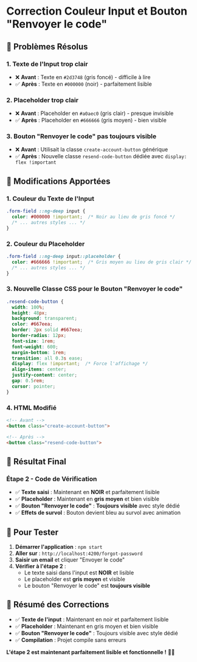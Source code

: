 # Correction Couleur Input et Bouton "Renvoyer le code"

## 🎯 **Problèmes Résolus**

### **1. Texte de l'Input trop clair**
- ❌ **Avant** : Texte en `#2d3748` (gris foncé) - difficile à lire
- ✅ **Après** : Texte en `#000000` (noir) - parfaitement lisible

### **2. Placeholder trop clair**
- ❌ **Avant** : Placeholder en `#a0aec0` (gris clair) - presque invisible
- ✅ **Après** : Placeholder en `#666666` (gris moyen) - bien visible

### **3. Bouton "Renvoyer le code" pas toujours visible**
- ❌ **Avant** : Utilisait la classe `create-account-button` générique
- ✅ **Après** : Nouvelle classe `resend-code-button` dédiée avec `display: flex !important`

## 🔧 **Modifications Apportées**

### **1. Couleur du Texte de l'Input**
```css
.form-field ::ng-deep input {
  color: #000000 !important;  /* Noir au lieu de gris foncé */
  /* ... autres styles ... */
}
```

### **2. Couleur du Placeholder**
```css
.form-field ::ng-deep input::placeholder {
  color: #666666 !important;  /* Gris moyen au lieu de gris clair */
  /* ... autres styles ... */
}
```

### **3. Nouvelle Classe CSS pour le Bouton "Renvoyer le code"**
```css
.resend-code-button {
  width: 100%;
  height: 48px;
  background: transparent;
  color: #667eea;
  border: 2px solid #667eea;
  border-radius: 12px;
  font-size: 1rem;
  font-weight: 600;
  margin-bottom: 1rem;
  transition: all 0.3s ease;
  display: flex !important;  /* Force l'affichage */
  align-items: center;
  justify-content: center;
  gap: 0.5rem;
  cursor: pointer;
}
```

### **4. HTML Modifié**
```html
<!-- Avant -->
<button class="create-account-button">

<!-- Après -->
<button class="resend-code-button">
```

## 🎨 **Résultat Final**

### **Étape 2 - Code de Vérification**
- ✅ **Texte saisi** : Maintenant en **NOIR** et parfaitement lisible
- ✅ **Placeholder** : Maintenant en **gris moyen** et bien visible
- ✅ **Bouton "Renvoyer le code"** : **Toujours visible** avec style dédié
- ✅ **Effets de survol** : Bouton devient bleu au survol avec animation

## 📱 **Pour Tester**

1. **Démarrer l'application** : `npm start`
2. **Aller sur** : `http://localhost:4200/forgot-password`
3. **Saisir un email** et cliquer "Envoyer le code"
4. **Vérifier à l'étape 2** :
   - Le texte saisi dans l'input est **NOIR** et lisible
   - Le placeholder est **gris moyen** et visible
   - Le bouton "Renvoyer le code" est **toujours visible**

## 🎉 **Résumé des Corrections**

- ✅ **Texte de l'input** : Maintenant en noir et parfaitement lisible
- ✅ **Placeholder** : Maintenant en gris moyen et bien visible  
- ✅ **Bouton "Renvoyer le code"** : Toujours visible avec style dédié
- ✅ **Compilation** : Projet compile sans erreurs

**L'étape 2 est maintenant parfaitement lisible et fonctionnelle !** 🚀✨
